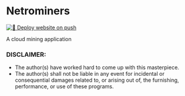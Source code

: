 # Netrominers
[![🚀 Deploy website on push](https://github.com/sixtusagbo/netrominers/actions/workflows/cpanel_deployment.yml/badge.svg)](https://github.com/sixtusagbo/netrominers/actions/workflows/cpanel_deployment.yml)

A cloud mining application

### DISCLAIMER:

- The author(s) have worked hard to come up with this masterpiece.
- The author(s) shall not be liable in any event for incidental or consequential damages related to, or arising out of, the furnishing, performance, or use of these programs.
